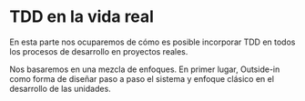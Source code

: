 # TDD en la vida real #

En esta parte nos ocuparemos de cómo es posible incorporar TDD en todos los procesos de desarrollo en proyectos reales.

Nos basaremos en una mezcla de enfoques. En primer lugar, Outside-in como forma de diseñar paso a paso el sistema y enfoque clásico en el desarrollo de las unidades.

